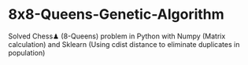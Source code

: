 # 8x8-Queens-Genetic-Algorithm

Solved Chess♟ (8-Queens) problem in Python with Numpy (Matrix calculation) and Sklearn (Using cdist distance to eliminate duplicates in population)
